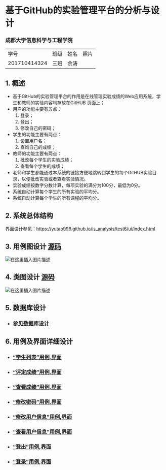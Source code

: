 ﻿
<!-- markdownlint-disable MD033-->
<!-- 禁止MD033类型的警告 https://www.npmjs.com/package/markdownlint -->

# 基于GitHub的实验管理平台的分析与设计

### 成都大学信息科学与工程学院

<table>
    <tr>
        <td>学号</td>
        <td>班级</td>
        <td>姓名</td>
        <td>照片</td>
    </tr>
    <tr>
        <td>201710414324</td>
        <td>三班</td>
        <td>余涛</td>
        <td></td>
    </tr>
</table>

## 1. 概述
<ul>
    <li>基于GitHub的实验管理平台的作用是在线管理实验成绩的Web应用系统，学生和教师的实验内容均存放在GitHUB 页面上；</li>
    <li>
        用户的功能主要有五点：
        <ol>
            <li>登录；</li>
            <li>登出；</li>
            <li>修改自己的密码；</li>
        </ol>
    </li>
    <li>
        学生的功能主要有两点：
        <ol>
            <li>设置用户名；</li>
            <li>查询自己的成绩；</li>
        </ol>
    </li>
    <li>
        教师的功能主要有两点：
        <ol>
            <li>批改每个学生的实验成绩；</li>
            <li>查看每个学生的成绩；</li>
        </ol>
    </li>
    <li>老师和学生都能通过本系统的链接方便地跳转到学生的每个GitHUB实验目录，以便批改实验或者查看实验情况。</li>
    <li>实验成绩按数字分数计算，每项实验的满分为100分，最低为0分。</li>
    <li>系统自动计算每个学生的所有实验的平均分。</li>
    <li>系统自动计算每个学生的所有课程的平均分。</li>
</ul>
    

## 2. 系统总体结构

界面设计参见：https://yutao996.github.io/is_analysis/test6/ui/index.html
    
## 3. 用例图设计 [源码](src/UseCase.puml)
![在这里插入图片描述](https://img-blog.csdnimg.cn/20200526213541665.png?x-oss-process=image/watermark,type_ZmFuZ3poZW5naGVpdGk,shadow_10,text_aHR0cHM6Ly9ibG9nLmNzZG4ubmV0L3l1dGFvOTk2,size_16,color_FFFFFF,t_70)
## 4. 类图设计 [源码](src/class.puml)
![在这里插入图片描述](https://img-blog.csdnimg.cn/20200526215330284.png?x-oss-process=image/watermark,type_ZmFuZ3poZW5naGVpdGk,shadow_10,text_aHR0cHM6Ly9ibG9nLmNzZG4ubmV0L3l1dGFvOTk2,size_16,color_FFFFFF,t_70)

## 5. 数据库设计
- ### [参见数据库设计](./数据库设计.md)

## 6. 用例及界面详细设计
- ### [“学生列表”用例](./用例/学生列表.md),[界面](https://yutao996.github.io/is_analysis/test6/ui/index.html)
- ### [“评定成绩”用例](./用例/评定成绩.md),[界面](https://yutao996.github.io/is_analysis/test6/ui/评定成绩.html)
- ### [“查看成绩”用例](./用例/查看成绩.md),[界面](https://yutao996.github.io/is_analysis/test6/ui/查看成绩.html)
- ### [“修改密码”用例](./用例/修改密码.md),[界面](https://yutao996.github.io/is_analysis/test6/ui/顶部菜单.html)
- ### [“修改用户信息”用例](./用例/修改用户信息.md),[界面](https://yutao996.github.io/is_analysis/test6/ui/顶部菜单.html)
- ### [“查看用户信息”用例](./用例/查看用户信息.md),[界面](https://yutao996.github.io/is_analysis/test6/ui/顶部菜单.html)
- ### [“登出”用例](./用例/登出.md),[界面](https://yutao996.github.io/is_analysis/test6/ui/顶部菜单.html)
- ### [“登录”用例](./用例/登录.md),[界面](https://yutao996.github.io/is_analysis/test6/ui/登录.html)
    